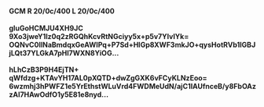 #### GCM R 20/0c/400 L 20/0c/400
**gIuGoHCMJU4XH9JC**<br/>**9Xo3jweY1Iz0q2zRGQhKcvRtNGciyy5x+p5v7YIvIYk=**<br/>**OQNvC0llNaBmdqxGeAWIPq+P7Sd+HlGp8XWF3mkJO+qysHotRVb1lGBJjLQt37YLGkA7pHl7WXN8YiOG...**<br/><br/>
**hLhCzB3P9H4EjTN+**<br/>**qWfdzg+KTAvYH17AL0pXQTD+dwZgGXK6vFCyKLNzEoo=**<br/>**6wzmhj3hPWFZ1e5YrEthstWLuVrd4FWDMeUdN/ajC1lAUfnceB/y8FbOAzzAI7HAwOdfO1y5E81e8nyd...**